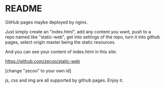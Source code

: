 # README

GitHub pages maybe deployed by nginx.

Just simply create an "index.html", add any content you want, push to a repo named like "static-web", get into settings of the repo, turn it into github pages, select origin master being the static resources.

And you can see your content of index.html in this site:

https://github.com/zecoo/static-web

[change "zecoo" to your own id]

js, css and img are all supported by github pages. Enjoy it.